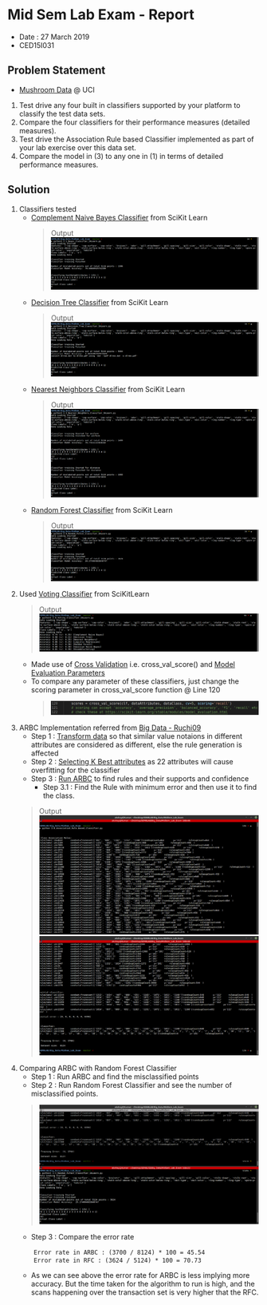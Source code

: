 #	Mid Sem Lab Exam - Report
-	Date : 27 March 2019
-	CED15I031

##	Problem Statement
-	[Mushroom Data](https://archive.ics.uci.edu/ml/datasets/Mushroom) @ UCI
1.	Test drive any four built in classifiers supported by your platform to classify the test data sets.
2.	Compare the four classifiers for their performance measures (detailed measures).
3.	Test drive the Association Rule based Classifier implemented as part of your lab exercise over this data set.
4.	Compare the model in (3) to any one in (1) in terms of detailed performance measures.

##	Solution
1.	Classifiers tested
	-	[Complement Naive Bayes Classifier](https://scikit-learn.org/stable/modules/generated/sklearn.naive_bayes.ComplementNB.html) from SciKit Learn
		>	Output
		>	![OP_1.1.png](./Output_Screenshots/OP_1.1.png)
	-	[Decision Tree Classifier](https://scikit-learn.org/stable/modules/generated/sklearn.tree.DecisionTreeClassifier.html) from SciKit Learn
		>	Output
		>	![OP_1.2.png](./Output_Screenshots/OP_1.2.png)
	-	[Nearest Neighbors Classifier](https://scikit-learn.org/stable/modules/generated/sklearn.neighbors.KNeighborsClassifier.html) from SciKit Learn
		>	Output
		>	![OP_1.3.png](./Output_Screenshots/OP_1.3.png)
	-	[Random Forest Classifier](https://scikit-learn.org/stable/modules/generated/sklearn.ensemble.RandomForestClassifier.html) from SciKit Learn
		>	Output
		>	![OP_1.4.png](./Output_Screenshots/OP_1.4.png)
2.	Used [Voting Classifier](https://scikit-learn.org/stable/modules/generated/sklearn.ensemble.VotingClassifier.html) from SciKitLearn
	>	Output
	>	![OP_2.0.png](./Output_Screenshots/OP_2.0.png)
	-	Made use of [Cross Validation](https://scikit-learn.org/stable/modules/cross_validation.html) i.e. cross_val_score() and [Model Evaluation Parameters](https://scikit-learn.org/stable/modules/model_evaluation.html)
	-	To compare any parameter of these classifiers, just change the scoring parameter in cross_val_score function @ Line 120
		>	![ScoringParameter.png](./Output_Screenshots/ScoringParameter.png)
3.	ARBC Implementation referred from [Big Data - Ruchi09](https://github.com/ruchi09/Big-data)
	-	Step 1 : [Transform data](./Transform_Data.py) so that similar value notaions in different attributes are considered as different, else the rule generation is affected
	-	Step 2 : [Selecting K Best attributes](./K_Best_and_Apriori.py) as 22 attributes will cause overfitting for the classifier
	-	Step 3 : [Run ARBC](./3.0_Association_Rule_Based_Classifier.py) to find rules and their supports and confidence
		-	Step 3.1 : Find the Rule with minimum error and then use it to find the class.
	>	Output
	>	![OP_3.0.1.png](./Output_Screenshots/OP_3.0.1.png)
	>	![OP_3.0.2.png](./Output_Screenshots/OP_3.0.2.png)
4.	Comparing ARBC with Random Forest Classifier
	-	Step 1 : Run ARBC and find the misclassified points
	-	Step 2 : Run Random Forest Classifier and see the number of misclassified points.
	>	![OP_4.0.png](./Output_Screenshots/OP_4.0.png)
	-	Step 3 : Compare the error rate
	```
		Error rate in ARBC : (3700 / 8124) * 100 = 45.54
		Error rate in RFC : (3624 / 5124) * 100 = 70.73
	```
	-	As we can see above the error rate for ARBC is less implying more accuracy. But the time taken for the algorithm to run is high, and the scans happening over the transaction set is very higher that the RFC.